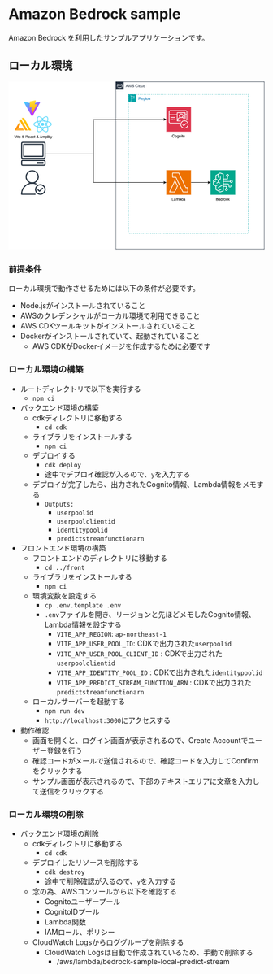 # Amazon Bedrock sample

Amazon Bedrock を利用したサンプルアプリケーションです。

## ローカル環境

![bedrock-local.drawio.png](docs%2Fbedrock-local.drawio.png)

### 前提条件

ローカル環境で動作させるためには以下の条件が必要です。

- Node.jsがインストールされていること
- AWSのクレデンシャルがローカル環境で利用できること
- AWS CDKツールキットがインストールされていること
- Dockerがインストールされていて、起動されていること
  - AWS CDKがDockerイメージを作成するために必要です

### ローカル環境の構築

- ルートディレクトリで以下を実行する
  - `npm ci`
- バックエンド環境の構築
  - cdkディレクトリに移動する
    - `cd cdk`
  - ライブラリをインストールする
    - `npm ci`
  - デプロイする
    - `cdk deploy`
    - 途中でデプロイ確認が入るので、`y`を入力する
  - デプロイが完了したら、出力されたCognito情報、Lambda情報をメモする
    - `Outputs:`
      - `userpoolid`
      - `userpoolclientid`
      - `identitypoolid`
      - `predictstreamfunctionarn`
- フロントエンド環境の構築
  - フロントエンドのディレクトリに移動する
    - `cd ../front`
  - ライブラリをインストールする
    - `npm ci`
  - 環境変数を設定する
    - `cp .env.template .env`
    - `.env`ファイルを開き、リージョンと先ほどメモしたCognito情報、Lambda情報を設定する
      - `VITE_APP_REGION`: `ap-northeast-1`
      - `VITE_APP_USER_POOL_ID`: CDKで出力された`userpoolid`
      - `VITE_APP_USER_POOL_CLIENT_ID` : CDKで出力された`userpoolclientid`
      - `VITE_APP_IDENTITY_POOL_ID` : CDKで出力された`identitypoolid`
      - `VITE_APP_PREDICT_STREAM_FUNCTION_ARN` : CDKで出力された`predictstreamfunctionarn`
  - ローカルサーバーを起動する
    - `npm run dev`
    - `http://localhost:3000`にアクセスする
- 動作確認
  - 画面を開くと、ログイン画面が表示されるので、Create Accountでユーザー登録を行う
  - 確認コードがメールで送信されるので、確認コードを入力してConfirmをクリックする
  - サンプル画面が表示されるので、下部のテキストエリアに文章を入力して送信をクリックする

### ローカル環境の削除

- バックエンド環境の削除
  - cdkディレクトリに移動する
    - `cd cdk`
  - デプロイしたリソースを削除する
    - `cdk destroy`
    - 途中で削除確認が入るので、`y`を入力する
  - 念の為、AWSコンソールから以下を確認する
    - Cognitoユーザープール
    - CognitoIDプール
    - Lambda関数
    - IAMロール、ポリシー
  - CloudWatch Logsからロググループを削除する
    - CloudWatch Logsは自動で作成されているため、手動で削除する
      - /aws/lambda/bedrock-sample-local-predict-stream
